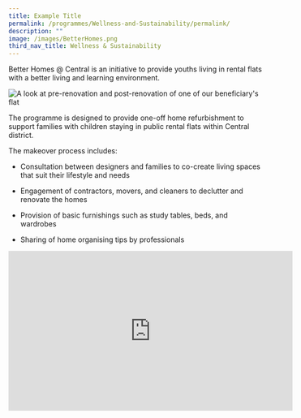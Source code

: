 ```yaml
---
title: Example Title
permalink: /programmes/Wellness-and-Sustainability/permalink/
description: ""
image: /images/BetterHomes.png
third_nav_title: Wellness & Sustainability
---
```

Better Homes @ Central is an initiative to provide youths living in rental flats with a better living and learning environment.

![A look at pre-renovation and post-renovation of one of our beneficiary's flat]()



The programme is designed to provide one-off home refurbishment to support families with children staying in public rental flats within Central district. 

The makeover process includes:

*  Consultation between designers and families to co-create living spaces that suit their lifestyle and needs

*  Engagement of contractors, movers, and cleaners to declutter and renovate the homes

*  Provision of basic furnishings such as study tables, beds, and wardrobes

*  Sharing of home organising tips by professionals

<iframe width="560" height="315" src="https://www.youtube.com/embed/0ab3xX-3PEE" title="YouTube video player" frameborder="0" allow="accelerometer; autoplay; clipboard-write; encrypted-media; gyroscope; picture-in-picture; web-share" allowfullscreen></iframe>